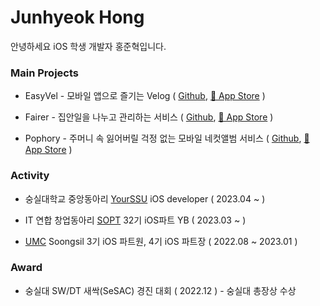 # Junhyeok Hong

안녕하세요 iOS 학생 개발자 홍준혁입니다.

### Main Projects

- EasyVel - 모바일 앱으로 즐기는 Velog ( [Github](https://github.com/hongjunehuke/VelogOniOS), [🍎 App Store](https://apps.apple.com/kr/app/%EC%9D%B4%EC%A7%80%EB%B2%A8-easyvel/id6448953485) )
  
- Fairer - 집안일을 나누고 관리하는 서비스 ( [Github](https://github.com/fairer-iOS/fairer-iOS), [🍎 App Store](https://apps.apple.com/kr/app/%ED%8E%98%EC%96%B4%EB%9F%AC-fairer/id6451104062) )

- Pophory - 주머니 속 잃어버릴 걱정 없는 모바일 네컷앨범 서비스 ( [Github](https://github.com/TeamPophory/pophory-iOS), [🍎 App Store](https://apps.apple.com/kr/app/pophory/id6451004060) )
### Activity

- 숭실대학교 중앙동아리 [YourSSU](https://intro.yourssu.com/) iOS developer ( 2023.04 ~ )

- IT 연합 창업동아리 [SOPT](https://sopt.org) 32기 iOS파트 YB ( 2023.03 ~ )

- [UMC](https://www.makeus.in/umc) Soongsil 3기 iOS 파트원, 4기 iOS 파트장 ( 2022.08 ~ 2023.01 )    

### Award

- 숭실대 SW/DT 새싹(SeSAC) 경진 대회 ( 2022.12 ) - 숭실대 총장상 수상
